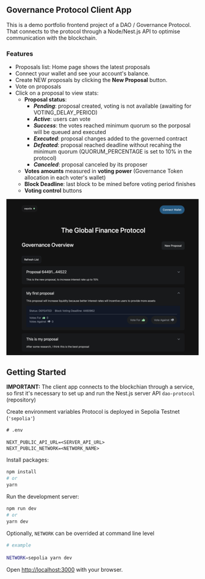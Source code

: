 ## Governance Protocol Client App

This is a demo portfolio frontend project of a DAO / Governance Protocol. That connects to the protocol through a Node/Nest.js API to optimise communication with the blockchain.

### Features

- Proposals list: Home page shows the latest proposals
- Connect your wallet and see your account's balance.
- Create NEW proposals by clicking the **New Proposal** button.
- Vote on proposals
- Click on a proposal to view stats:
  - **Proposal status**:
    - **_Pending_**: proposal created, voting is not available (awaiting for VOTING_DELAY_PERIOD)
    - **_Active_**: users can vote
    - **_Success_**: the votes reached minimum quorum so the porposal will be queued and executed
    - **_Executed_**: proposal changes added to the governed contract
    - **_Defeated_**: proposal reached deadline without recahing the minimum quorum (QUORUM_PERCENTAGE is set to 10% in the protocol)
    - **_Canceled_**: proposal canceled by its proposer
  - **Votes amounts** measured in **voting power** (Governance Token allocation in each voter's wallet)
  - **Block Deadline**: last block to be mined before voting period finishes
  - **Voting control** buttons

<img src='./public/readme-banner.png' />

## Getting Started

**IMPORTANT:** The client app connects to the blockchian through a service, so first it's necessary to set up and run the Nest.js server API `dao-protocol` (repository)

Create environment variables
Protocol is deployed in Sepolia Testnet (`'sepolia'`)

```
# .env

NEXT_PUBLIC_API_URL=<SERVER_API_URL>
NEXT_PUBLIC_NETWORK=<NETWORK_NAME>
```

Install packages:

```bash
npm install
# or
yarn
```

Run the development server:

```bash
npm run dev
# or
yarn dev
```

Optionally, `NETWORK` can be overrided at command line level

```bash
# example

NETWORK=sepolia yarn dev
```

Open [http://localhost:3000](http://localhost:3000) with your browser.
